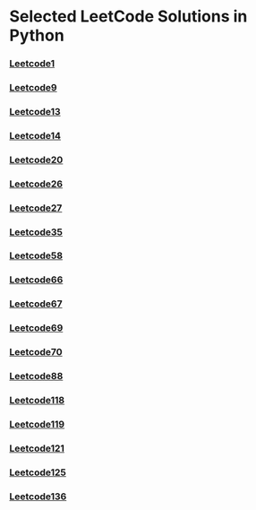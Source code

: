 # Selected LeetCode Solutions in Python

### [Leetcode1](https://github.com/mokhc/Python_LeetCode/blob/main/LeetCode1.py)
### [Leetcode9](https://github.com/mokhc/Python_LeetCode/blob/main/LeetCode9.py)
### [Leetcode13](https://github.com/mokhc/Python_LeetCode/blob/main/LeetCode13.py)
### [Leetcode14](https://github.com/mokhc/Python_LeetCode/blob/main/LeetCode14.py)
### [Leetcode20](https://github.com/mokhc/Python_LeetCode/blob/main/LeetCode20.py)
### [Leetcode26](https://github.com/mokhc/Python_LeetCode/blob/main/LeetCode26.py)
### [Leetcode27](https://github.com/mokhc/Python_LeetCode/blob/main/LeetCode27.py)
### [Leetcode35](https://github.com/mokhc/Python_LeetCode/blob/main/LeetCode35.py)
### [Leetcode58](https://github.com/mokhc/Python_LeetCode/blob/main/LeetCode58.py)
### [Leetcode66](https://github.com/mokhc/Python_LeetCode/blob/main/LeetCode66.py)
### [Leetcode67](https://github.com/mokhc/Python_LeetCode/blob/main/LeetCode67.py)
### [Leetcode69](https://github.com/mokhc/Python_LeetCode/blob/main/LeetCode69.py)
### [Leetcode70](https://github.com/mokhc/Python_LeetCode/blob/main/LeetCode70.py)
### [Leetcode88](https://github.com/mokhc/Python_LeetCode/blob/main/LeetCode88.py)
### [Leetcode118](https://github.com/mokhc/Python_LeetCode/blob/main/LeetCode118.py)
### [Leetcode119](https://github.com/mokhc/Python_LeetCode/blob/main/LeetCode119.py)
### [Leetcode121](https://github.com/mokhc/Python_LeetCode/blob/main/LeetCode121.py)
### [Leetcode125](https://github.com/mokhc/Python_LeetCode/blob/main/LeetCode125.py)
### [Leetcode136](https://github.com/mokhc/Python_LeetCode/blob/main/LeetCode136.py)
